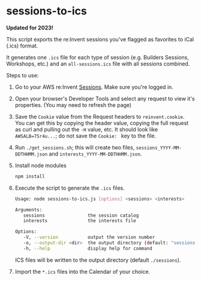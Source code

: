 # sessions-to-ics

**Updated for 2023!**

This script exports the re:Invent sessions you've flagged as favorites to iCal (.ics) format.

It generates one `.ics` file for each type of session (e.g. Builders Sessions, Workshops, etc.) and an
`all-sessions.ics` file with all sessions combined.

Steps to use:

1. Go to your AWS re:Invent [Sessions](https://hub.reinvent.awsevents.com/attendee-portal/agenda/). Make sure you're logged in.

2. Open your browser's Developer Tools and select any request to view it's properties. (You may need to refresh the page)

3. Save the `Cookie` value from the Request headers to `reinvent.cookie`. You can get this by copying the header value, copying the full request as curl and pulling out the `-H` value, etc. It should look like `AWSALB=7Sr4u...`; do not save the `Cookie: ` key to the file.

4. Run `./get_sessions.sh`; this will create two files, `sessions_YYYY-MM-DDTHHMM.json` and `interests_YYYY-MM-DDTHHMM.json`.

5. Install node modules

    ```bash
    npm install
    ```
    
6. Execute the script to generate the `.ics` files.

   ```bash
   Usage: node sessions-to-ics.js [options] <sessions> <interests>

   Arguments:
      sessions                the session catalog
      interests               the interests file

   Options:
      -V, --version           output the version number
      -o, --output-dir <dir>  the output directory (default: "sessions")
      -h, --help              display help for command
   ```
   
   ICS files will be written to the output directory (default `./sessions`).

7. Import the `*.ics` files into the Calendar of your choice.
